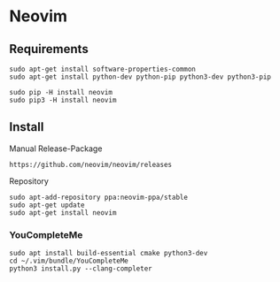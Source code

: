 # Neovim

## Requirements

```
sudo apt-get install software-properties-common
sudo apt-get install python-dev python-pip python3-dev python3-pip

sudo pip -H install neovim
sudo pip3 -H install neovim
```


## Install
Manual Release-Package

```
https://github.com/neovim/neovim/releases
```

Repository

```
sudo apt-add-repository ppa:neovim-ppa/stable
sudo apt-get update
sudo apt-get install neovim
```

### YouCompleteMe

```
sudo apt install build-essential cmake python3-dev
cd ~/.vim/bundle/YouCompleteMe
python3 install.py --clang-completer
```
